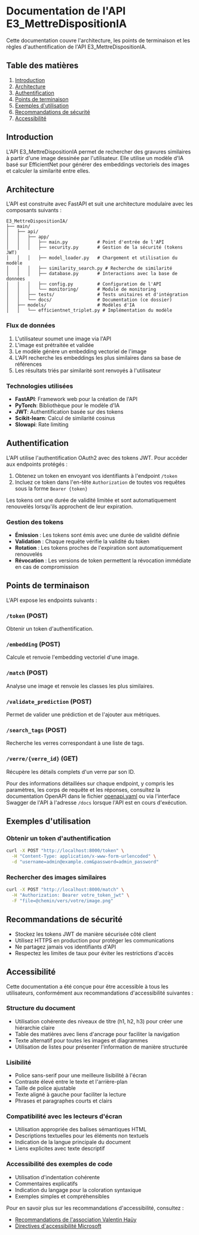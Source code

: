 # Documentation de l'API E3_MettreDispositionIA

Cette documentation couvre l'architecture, les points de terminaison et les règles d'authentification de l'API E3_MettreDispositionIA.

## Table des matières

1. [Introduction](#introduction)
2. [Architecture](#architecture)
3. [Authentification](#authentification)
4. [Points de terminaison](#points-de-terminaison)
5. [Exemples d'utilisation](#exemples-dutilisation)
6. [Recommandations de sécurité](#recommandations-de-sécurité)
7. [Accessibilité](#accessibilité)

## Introduction

L'API E3_MettreDispositionIA permet de rechercher des gravures similaires à partir d'une image dessinée par l'utilisateur. Elle utilise un modèle d'IA basé sur EfficientNet pour générer des embeddings vectoriels des images et calculer la similarité entre elles.

## Architecture

L'API est construite avec FastAPI et suit une architecture modulaire avec les composants suivants :

```
E3_MettreDispositionIA/
├── main/
│   ├── api/
│   │   ├── app/
│   │   │   ├── main.py           # Point d'entrée de l'API
│   │   │   ├── security.py       # Gestion de la sécurité (tokens JWT)
│   │   │   ├── model_loader.py   # Chargement et utilisation du modèle
│   │   │   ├── similarity_search.py # Recherche de similarité
│   │   │   ├── database.py       # Interactions avec la base de données
│   │   │   ├── config.py         # Configuration de l'API
│   │   │   └── monitoring/       # Module de monitoring
│   │   ├── tests/                # Tests unitaires et d'intégration
│   │   └── docs/                 # Documentation (ce dossier)
│   ├── models/                   # Modèles d'IA
│   │   └── efficientnet_triplet.py # Implémentation du modèle
```

### Flux de données

1. L'utilisateur soumet une image via l'API
2. L'image est prétraitée et validée
3. Le modèle génère un embedding vectoriel de l'image
4. L'API recherche les embeddings les plus similaires dans sa base de références
5. Les résultats triés par similarité sont renvoyés à l'utilisateur

### Technologies utilisées

- **FastAPI**: Framework web pour la création de l'API
- **PyTorch**: Bibliothèque pour le modèle d'IA
- **JWT**: Authentification basée sur des tokens
- **Scikit-learn**: Calcul de similarité cosinus
- **Slowapi**: Rate limiting

## Authentification

L'API utilise l'authentification OAuth2 avec des tokens JWT. Pour accéder aux endpoints protégés :

1. Obtenez un token en envoyant vos identifiants à l'endpoint `/token`
2. Incluez ce token dans l'en-tête `Authorization` de toutes vos requêtes sous la forme `Bearer {token}`

Les tokens ont une durée de validité limitée et sont automatiquement renouvelés lorsqu'ils approchent de leur expiration.

### Gestion des tokens

- **Émission** : Les tokens sont émis avec une durée de validité définie
- **Validation** : Chaque requête vérifie la validité du token
- **Rotation** : Les tokens proches de l'expiration sont automatiquement renouvelés
- **Révocation** : Les versions de token permettent la révocation immédiate en cas de compromission

## Points de terminaison

L'API expose les endpoints suivants :

### `/token` (POST)

Obtenir un token d'authentification.

### `/embedding` (POST)

Calcule et renvoie l'embedding vectoriel d'une image.

### `/match` (POST)

Analyse une image et renvoie les classes les plus similaires.

### `/validate_prediction` (POST)

Permet de valider une prédiction et de l'ajouter aux métriques.

### `/search_tags` (POST)

Recherche les verres correspondant à une liste de tags.

### `/verre/{verre_id}` (GET)

Récupère les détails complets d'un verre par son ID.

Pour des informations détaillées sur chaque endpoint, y compris les paramètres, les corps de requête et les réponses, consultez la documentation OpenAPI dans le fichier [openapi.yaml](./openapi.yaml) ou via l'interface Swagger de l'API à l'adresse `/docs` lorsque l'API est en cours d'exécution.

## Exemples d'utilisation

### Obtenir un token d'authentification

```bash
curl -X POST "http://localhost:8000/token" \
  -H "Content-Type: application/x-www-form-urlencoded" \
  -d "username=admin@example.com&password=admin_password"
```

### Rechercher des images similaires

```bash
curl -X POST "http://localhost:8000/match" \
  -H "Authorization: Bearer votre_token_jwt" \
  -F "file=@chemin/vers/votre/image.png"
```

## Recommandations de sécurité

- Stockez les tokens JWT de manière sécurisée côté client
- Utilisez HTTPS en production pour protéger les communications
- Ne partagez jamais vos identifiants d'API
- Respectez les limites de taux pour éviter les restrictions d'accès

## Accessibilité

Cette documentation a été conçue pour être accessible à tous les utilisateurs, conformément aux recommandations d'accessibilité suivantes :

### Structure du document

- Utilisation cohérente des niveaux de titre (h1, h2, h3) pour créer une hiérarchie claire
- Table des matières avec liens d'ancrage pour faciliter la navigation
- Texte alternatif pour toutes les images et diagrammes
- Utilisation de listes pour présenter l'information de manière structurée

### Lisibilité

- Police sans-serif pour une meilleure lisibilité à l'écran
- Contraste élevé entre le texte et l'arrière-plan
- Taille de police ajustable
- Texte aligné à gauche pour faciliter la lecture
- Phrases et paragraphes courts et clairs

### Compatibilité avec les lecteurs d'écran

- Utilisation appropriée des balises sémantiques HTML
- Descriptions textuelles pour les éléments non textuels
- Indication de la langue principale du document
- Liens explicites avec texte descriptif

### Accessibilité des exemples de code

- Utilisation d'indentation cohérente
- Commentaires explicatifs
- Indication du langage pour la coloration syntaxique
- Exemples simples et compréhensibles

Pour en savoir plus sur les recommandations d'accessibilité, consultez :
- [Recommandations de l'association Valentin Haüy](https://www.avh.asso.fr/fr/favoriser-laccessibilite/accessibilite-numerique)
- [Directives d'accessibilité Microsoft](https://www.microsoft.com/fr-fr/accessibility) 